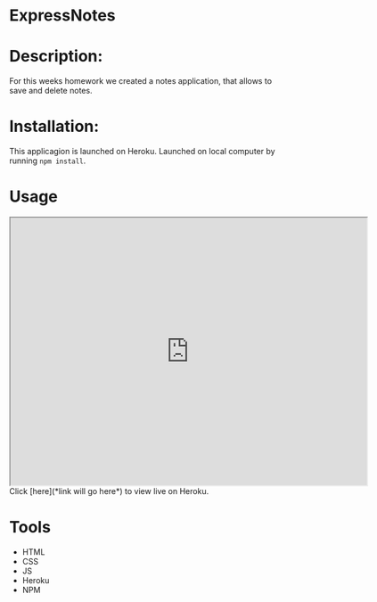 # ExpressNotes

# Description: 
For this weeks homework we created a notes application, that allows to save and delete notes. 

# Installation: 
This applicagion is launched on Heroku. Launched on local computer by running <code>npm install</code>.

# Usage 

<iframe src="https://drive.google.com/file/d/1nKmdmtHlhOBXr2M2ruNg8svDVy5ORQFK/preview" width="640" height="480"></iframe>
<br>
  Click [here](*link will go here*) to view live on Heroku. <br>


# Tools
* HTML
* CSS 
* JS
* Heroku
* NPM